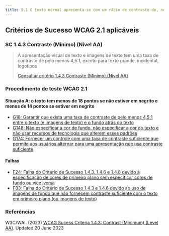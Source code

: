 ```yaml
---
title: 9.1 O texto normal apresenta-se com um rácio de contraste de, no mínimo, 4.5 para 1
---
```


## Critérios de Sucesso WCAG 2.1 aplicáveis

### SC 1.4.3 Contraste (Mínimo) (Nível AA)
>
> A apresentação visual de texto e imagens de texto tem uma taxa de contraste de pelo menos 4,5:1, exceto para texto grande, incidental, logotipos
>
> [Consultar critério 1.4.3 Contraste (Mínimo) (Nível AA)](https://www.w3.org/WAI/WCAG22/Understanding/contrast-minimum.html)


### Procedimento de teste WCAG 2.1

#### Situação A: o texto tem menos de 18 pontos se não estiver em negrito e menos de 14 pontos se estiver em negrito

- [G18: Garantir que exista uma taxa de contraste de pelo menos 4,5:1 entre o texto (e imagens de texto) e o fundo atrás do texto](/tecnicas-procedimentos-de-teste/G18.md)
- [G148: Não especificar a cor de fundo, não especificar a cor do texto e não usar recursos de tecnologia que alterem esses padrões](/tecnicas-procedimentos-de-teste/G148.md)
- [G174: Fornecer um controle com uma taxa de contraste suficiente que permite aos usuários alternar para uma apresentação que usa contraste suficiente](/tecnicas-procedimentos-de-teste/G174.md)


#### Falhas

- [F24: Falha do Critério de Sucesso 1.4.3, 1.4.6 e 1.4.8 devido à especificação de cores de primeiro plano sem especificar cores de fundo ou vice-versa](/tecnicas-procedimentos-de-teste/F24.md)
- [F83: Falha do Critério de Sucesso 1.4.3 e 1.4.6 devido ao uso de imagens de fundo que não fornecem contraste suficiente com o texto em primeiro plano (ou imagens de texto)](/tecnicas-procedimentos-de-teste/F83.md)

### Referências

W3C/WAI. (2023) [WCAG Sucess Criteria 1.4.3: Contrast (Minimum) (Level AA)](https://www.w3.org/WAI/WCAG22/Understanding/contrast-minimum.html). Updated 20 June 2023











